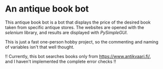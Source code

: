 # An antique book bot
This antique book bot is a bot that displays the price of the desired book taken from specific antique stores. The websites are opened with the _selenium_ library, and results are displayed with _PySimpleGUI_.

This is just a fast one-person hobby project, so the commenting and naming of variables isn't that well thought. 

!! Currently, this bot searches books only from https://www.antikvaari.fi/, and I haven't implemented the complete error checks !!
